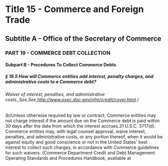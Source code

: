 
# Title 15 - Commerce and Foreign Trade
## Subtitle A - Office of the Secretary of Commerce
### PART 19 - COMMERCE DEBT COLLECTION
#### Subpart B - Procedures To Collect Commerce Debts
##### § 19.5 How will Commerce entities add interest, penalty charges, and administrative costs to a Commerce debt?
###### Waiver of interest, penalties, and administrative costs.,See,See,http://www.osec.doc.gov/ofm/credit/cover.html.)

(b)Unless otherwise required by law or contract, Commerce entities may not charge interest if the amount due on the Commerce debt is paid within 30 days after the date from which the interest accrues.31 U.S.C. 3717(d). Commerce entities may, with legal counsel approval, waive interest, penalties, and administrative costs, or any portion thereof, when it would be against equity and good conscience or not in the United States' best interest to collect such charges, in accordance with Commerce guidelines for such waivers. (Commerce Department Credit and Debt Management Operating Standards and Procedures Handbook, available at
